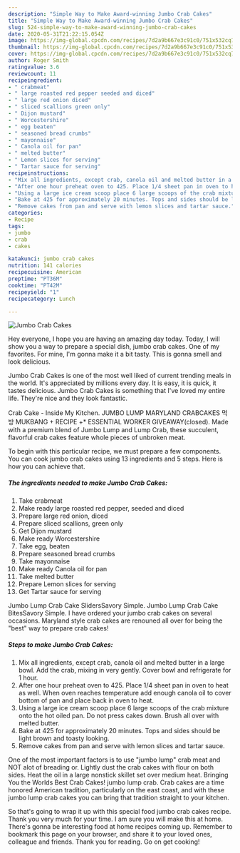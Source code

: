 ```yaml
---
description: "Simple Way to Make Award-winning Jumbo Crab Cakes"
title: "Simple Way to Make Award-winning Jumbo Crab Cakes"
slug: 524-simple-way-to-make-award-winning-jumbo-crab-cakes
date: 2020-05-31T21:22:15.054Z
image: https://img-global.cpcdn.com/recipes/7d2a9b667e3c91c0/751x532cq70/jumbo-crab-cakes-recipe-main-photo.jpg
thumbnail: https://img-global.cpcdn.com/recipes/7d2a9b667e3c91c0/751x532cq70/jumbo-crab-cakes-recipe-main-photo.jpg
cover: https://img-global.cpcdn.com/recipes/7d2a9b667e3c91c0/751x532cq70/jumbo-crab-cakes-recipe-main-photo.jpg
author: Roger Smith
ratingvalue: 3.6
reviewcount: 11
recipeingredient:
- " crabmeat"
- " large roasted red pepper seeded and diced"
- " large red onion diced"
- " sliced scallions green only"
- " Dijon mustard"
- " Worcestershire"
- " egg beaten"
- " seasoned bread crumbs"
- " mayonnaise"
- " Canola oil for pan"
- " melted butter"
- " Lemon slices for serving"
- " Tartar sauce for serving"
recipeinstructions:
- "Mix all ingredients, except crab, canola oil and melted butter in a large bowl. Add the crab, mixing in very gently. Cover bowl and refrigerate for 1 hour."
- "After one hour preheat oven to 425. Place 1/4 sheet pan in oven to heat as well. When oven reaches temperature add enough canola oil to cover bottom of pan and place back in oven to heat."
- "Using a large ice cream scoop place 6 large scoops of the crab mixture onto the hot oiled pan. Do not press cakes down. Brush all over with melted butter."
- "Bake at 425 for approximately 20 minutes. Tops and sides should be light brown and toasty looking."
- "Remove cakes from pan and serve with lemon slices and tartar sauce."
categories:
- Recipe
tags:
- jumbo
- crab
- cakes

katakunci: jumbo crab cakes 
nutrition: 141 calories
recipecuisine: American
preptime: "PT36M"
cooktime: "PT42M"
recipeyield: "1"
recipecategory: Lunch

---
```



![Jumbo Crab Cakes](https://img-global.cpcdn.com/recipes/7d2a9b667e3c91c0/751x532cq70/jumbo-crab-cakes-recipe-main-photo.jpg)

Hey everyone, I hope you are having an amazing day today. Today, I will show you a way to prepare a special dish, jumbo crab cakes. One of my favorites. For mine, I'm gonna make it a bit tasty. This is gonna smell and look delicious.

Jumbo Crab Cakes is one of the most well liked of current trending meals in the world. It's appreciated by millions every day. It is easy, it is quick, it tastes delicious. Jumbo Crab Cakes is something that I've loved my entire life. They're nice and they look fantastic.

Crab Cake - Inside My Kitchen. JUMBO LUMP MARYLAND CRABCAKES 먹방 MUKBANG + RECIPE +* ESSENTIAL WORKER GIVEAWAY(closed). Made with a premium blend of Jumbo Lump and Lump Crab, these succulent, flavorful crab cakes feature whole pieces of unbroken meat.


To begin with this particular recipe, we must prepare a few components. You can cook jumbo crab cakes using 13 ingredients and 5 steps. Here is how you can achieve that.

<!--inarticleads1-->

##### The ingredients needed to make Jumbo Crab Cakes:

1. Take  crabmeat
1. Make ready  large roasted red pepper, seeded and diced
1. Prepare  large red onion, diced
1. Prepare  sliced scallions, green only
1. Get  Dijon mustard
1. Make ready  Worcestershire
1. Take  egg, beaten
1. Prepare  seasoned bread crumbs
1. Take  mayonnaise
1. Make ready  Canola oil for pan
1. Take  melted butter
1. Prepare  Lemon slices for serving
1. Get  Tartar sauce for serving


Jumbo Lump Crab Cake SlidersSavory Simple. Jumbo Lump Crab Cake BitesSavory Simple. I have ordered your jumbo crab cakes on several occasions. Maryland style crab cakes are renouned all over for being the &#34;best&#34; way to prepare crab cakes! 

<!--inarticleads2-->

##### Steps to make Jumbo Crab Cakes:

1. Mix all ingredients, except crab, canola oil and melted butter in a large bowl. Add the crab, mixing in very gently. Cover bowl and refrigerate for 1 hour.
1. After one hour preheat oven to 425. Place 1/4 sheet pan in oven to heat as well. When oven reaches temperature add enough canola oil to cover bottom of pan and place back in oven to heat.
1. Using a large ice cream scoop place 6 large scoops of the crab mixture onto the hot oiled pan. Do not press cakes down. Brush all over with melted butter.
1. Bake at 425 for approximately 20 minutes. Tops and sides should be light brown and toasty looking.
1. Remove cakes from pan and serve with lemon slices and tartar sauce.


One of the most important factors is to use &#34;jumbo lump&#34; crab meat and NOT alot of breading or. Lightly dust the crab cakes with flour on both sides. Heat the oil in a large nonstick skillet set over medium heat. Bringing You the Worlds Best Crab Cakes! jumbo lump crab. Crab cakes are a time honored American tradition, particularly on the east coast, and with these jumbo lump crab cakes you can bring that tradition straight to your kitchen. 

So that's going to wrap it up with this special food jumbo crab cakes recipe. Thank you very much for your time. I am sure you will make this at home. There's gonna be interesting food at home recipes coming up. Remember to bookmark this page on your browser, and share it to your loved ones, colleague and friends. Thank you for reading. Go on get cooking!
